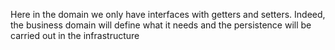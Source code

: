 Here in the domain we only have interfaces with getters and setters. 
Indeed, the business domain will define what it needs and the persistence will be carried out in the infrastructure
